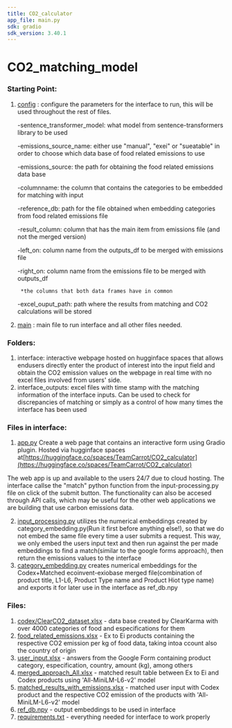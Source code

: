 ```yaml
---
title: CO2_calculator
app_file: main.py
sdk: gradio
sdk_version: 3.40.1
---
```

# CO2_matching_model

### Starting Point:

1. [config](config.py) : configure the parameters for the interface to run, this will be used throughout the rest of files.
   
   -sentence_transformer_model: what model from sentence-transformers library to be used
   
   -emissions_source_name: either use "manual", "exei" or "sueatable" in order to choose which data base of food related emissions to use
   
   -emissions_source: the path for obtaining the food related emissions data base
   
   -columnname: the column that contains the categories to be embedded for matching with input
   
   -reference_db: path for the file obtained when embedding categories from food related emissions file
   
   -result_column: column that has the main item from emissions file (and not the merged version)
   
   -left_on: column name from the outputs_df to be merged with emissions file
   
   -right_on: column name from the emissions file to be merged with outputs_df
   
   		*the columns that both data frames have in common
   
   -excel_ouput_path: path where the results from matching and CO2 calculations will be stored
   
3. [main](main.py) : main file to run interface and all other files needed.
   
### Folders:
1. interface: interactive webpage hosted on hugginface spaces that allows endusers directly enter the product of interest into the input field and obtain the CO2 emission values on the webpage in real time with no excel files involved from users' side.
2. interface_outputs: excel files with time stamp with the matching information of the interface inputs. Can be used to check for discrepancies of matching or simply as a control of how many times the interface has been used

### Files in interface:

1. [app.py](interface/app.py)
	Create a web page that contains an interactive form using Gradio plugin. Hosted via hugginface spaces at[https://huggingface.co/spaces/TeamCarrot/CO2_calculator](https://huggingface.co/spaces/TeamCarrot/CO2_calculator)

The web app is up and available to the users 24/7 due to cloud hosting. The interface callse the "match" python function from the input-processing.py file on click of the submit button. The functionality can also be accesed through API calls, which may be useful for the other web applications we are building that use carbon emissions data.

2. [input_processing.py](interface/input_processing.py) utilizes the numerical embeddings created by category_embedding.py(Run it first before anything else!), so that we do not embed the same file every time a user submits a request. This way, we only embed the users input text and then run against the per made embeddings to find a match(similar to the google forms approach), then return the emissions values to the interface
3. [category_embedding.py](interface/category_embedding.py) creates numerical embeddings for the Codex+Matched ecoinvent-exiobase merged file(combination of product title, L1-L6, Product Type name and Product Hiot type name) and exports it for later use in the interface as ref_db.npy

### Files:


1. [codex/ClearCO2_dataset.xlsx](resources/ClearCO2_dataset.xlsx) - data base created by ClearKarma with over 4000 categories of food and especifications for them
2. [food_related_emissions.xlsx](resources/food_related_emissions.xlsx) - Ex to Ei products containing the respective CO2 emission per kg of food data, taking intoa ccount also the country of origin
3. [user_input.xlsx](google_forms/user_input.xlsx) - answers from the Google Form containing product category, especification, country, amount (kg), among others
4. [merged_approach_All.xlsx](outputs/merged_approach_All.xlsx) - matched result table between Ex to Ei and Codex products using 'All-MiniLM-L6-v2' model
5. [matched_results_with_emissions.xlsx](outputs/matched_results_with_emissions.xlsx) - matched user input with Codex product and the respective CO2 emission of the products with 'All-MiniLM-L6-v2' model
6. [ref_db.npy](resources/ref_db.npy) - output embeddings to be used in interface
7. [requirements.txt](requirements.txt) - everything needed for interface to work properly
